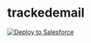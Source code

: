 # trackedemail



<a href="https://githubsfdeploy.herokuapp.com?owner=paull10au&repo=trackedemail&branch=master">
  <img alt="Deploy to Salesforce"
       src="https://raw.githubusercontent.com/afawcett/githubsfdeploy/master/src/main/webapp/resources/img/deploy.png">
</a>
